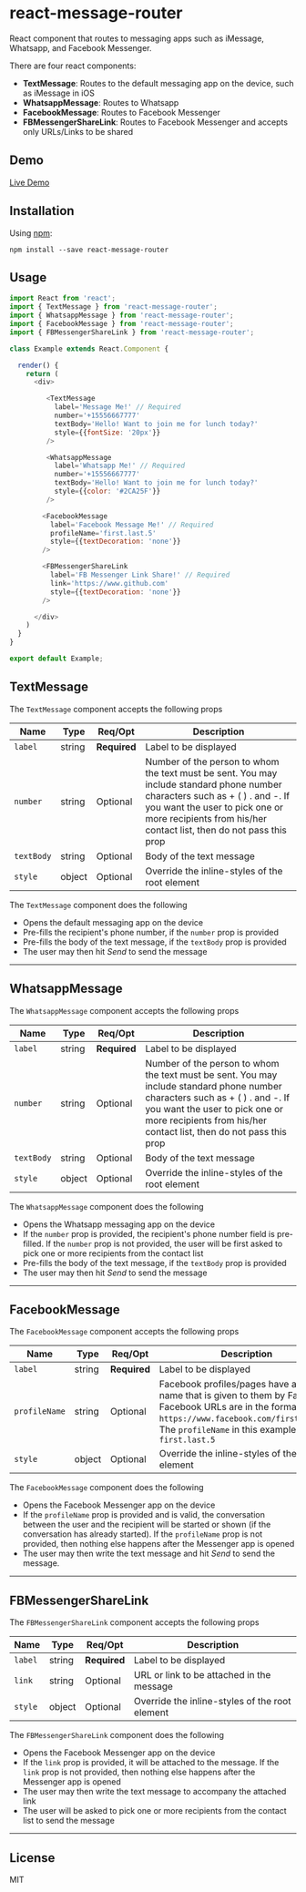 # react-message-router
React component that routes to messaging apps such as iMessage, Whatsapp, and Facebook Messenger.

There are four react components:
* **TextMessage**: Routes to the default messaging app on the device, such as iMessage in iOS
* **WhatsappMessage**: Routes to Whatsapp
* **FacebookMessage**: Routes to Facebook Messenger
* **FBMessengerShareLink**: Routes to Facebook Messenger and accepts only URLs/Links to be shared


## Demo
[Live Demo](https://router-demo.herokuapp.com/)


## Installation
Using [npm](https://www.npmjs.com/):
```
npm install --save react-message-router
```


## Usage
```javascript
import React from 'react';
import { TextMessage } from 'react-message-router';
import { WhatsappMessage } from 'react-message-router';
import { FacebookMessage } from 'react-message-router';
import { FBMessengerShareLink } from 'react-message-router';

class Example extends React.Component {

  render() {
    return (
      <div>

         <TextMessage
           label='Message Me!' // Required
           number='+15556667777'
           textBody='Hello! Want to join me for lunch today?'
           style={{fontSize: '20px'}}
         />

         <WhatsappMessage
           label='Whatsapp Me!' // Required
           number='+15556667777'
           textBody='Hello! Want to join me for lunch today?'
           style={{color: '#2CA25F'}}
         />

        <FacebookMessage
          label='Facebook Message Me!' // Required
          profileName='first.last.5'
          style={{textDecoration: 'none'}}
        />

        <FBMessengerShareLink
          label='FB Messenger Link Share!' // Required
          link='https://www.github.com'
          style={{textDecoration: 'none'}}
        />

      </div>
    )
  }
}

export default Example;
```


## TextMessage
The `TextMessage` component accepts the following props

Name  | Type | Req/Opt | Description
--- | --- | --- | ---
`label` | string | **Required** | Label to be displayed
`number` | string | Optional | Number of the person to whom the text must be sent. You may include standard phone number characters such as + ( ) . and -. If you want the user to pick one or more recipients from his/her contact list, then do not pass this prop
`textBody` | string | Optional | Body of the text message
`style` | object | Optional | Override the inline-styles of the root element

The `TextMessage` component does the following
* Opens the default messaging app on the device
* Pre-fills the recipient's phone number, if the `number` prop is provided
* Pre-fills the body of the text message, if the `textBody` prop is provided
* The user may then hit *Send* to send the message

---

## WhatsappMessage
The `WhatsappMessage` component accepts the following props

Name  | Type | Req/Opt | Description
--- | --- | --- | ---
`label` | string | **Required** | Label to be displayed
`number` | string | Optional | Number of the person to whom the text must be sent. You may include standard phone number characters such as + ( ) . and -. If you want the user to pick one or more recipients from his/her contact list, then do not pass this prop
`textBody` | string | Optional | Body of the text message
`style` | object | Optional | Override the inline-styles of the root element

The `WhatsappMessage` component does the following
* Opens the Whatsapp messaging app on the device
* If the `number` prop is provided, the recipient's phone number field is pre-filled. If the `number` prop is not provided, the user will be first asked to pick one or more recipients from the contact list
* Pre-fills the body of the text message, if the `textBody` prop is provided
* The user may then hit *Send* to send the message

---

## FacebookMessage
The `FacebookMessage` component accepts the following props

Name  | Type | Req/Opt | Description
--- | --- | --- | ---
`label` | string | **Required** | Label to be displayed
`profileName` | string | Optional | Facebook profiles/pages have a profile name that is given to them by Facebook. Facebook URLs are in the format: `https://www.facebook.com/first.last.5`. The `profileName` in this example is `first.last.5`
`style` | object | Optional | Override the inline-styles of the root element

The `FacebookMessage` component does the following
* Opens the Facebook Messenger app on the device
* If the `profileName` prop is provided and is valid, the conversation between the user and the recipient will be started or shown (if the conversation has already started). If the `profileName` prop is not provided, then nothing else happens after the Messenger app is opened
* The user may then write the text message and hit *Send* to send the message.

---

## FBMessengerShareLink
The `FBMessengerShareLink` component accepts the following props

Name  | Type | Req/Opt | Description
--- | --- | --- | ---
`label` | string | **Required** | Label to be displayed
`link` | string | Optional | URL or link to be attached in the message
`style` | object | Optional | Override the inline-styles of the root element

The `FBMessengerShareLink` component does the following
* Opens the Facebook Messenger app on the device
* If the `link` prop is provided, it will be attached to the message. If the `link` prop is not provided, then nothing else happens after the Messenger app is opened
* The user may then write the text message to accompany the attached link
* The user will be asked to pick one or more recipients from the contact list to send the message

---

## License
MIT
